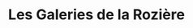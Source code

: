 ---
title: "Les Galeries de la Rozière"
url: /lamentin/les-galeries-de-la-roziere/
shop: centre commercial
---